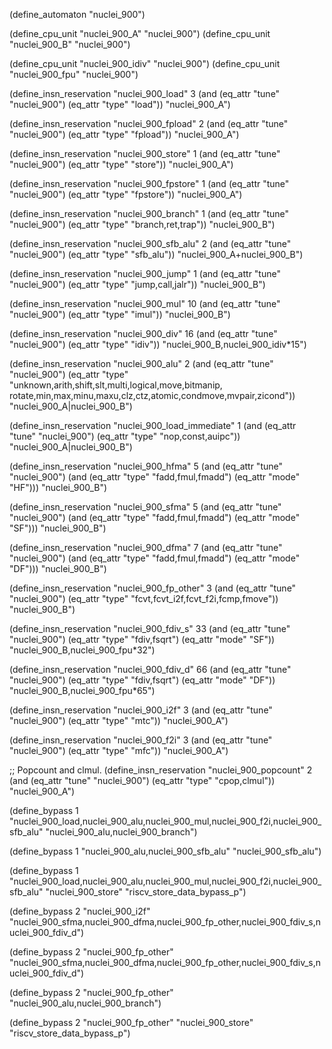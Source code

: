 (define_automaton "nuclei_900")

(define_cpu_unit "nuclei_900_A" "nuclei_900")
(define_cpu_unit "nuclei_900_B" "nuclei_900")

(define_cpu_unit "nuclei_900_idiv" "nuclei_900")
(define_cpu_unit "nuclei_900_fpu" "nuclei_900")

(define_insn_reservation "nuclei_900_load" 3
  (and (eq_attr "tune" "nuclei_900")
       (eq_attr "type" "load"))
  "nuclei_900_A")

(define_insn_reservation "nuclei_900_fpload" 2
  (and (eq_attr "tune" "nuclei_900")
       (eq_attr "type" "fpload"))
  "nuclei_900_A")

(define_insn_reservation "nuclei_900_store" 1
  (and (eq_attr "tune" "nuclei_900")
       (eq_attr "type" "store"))
  "nuclei_900_A")

(define_insn_reservation "nuclei_900_fpstore" 1
  (and (eq_attr "tune" "nuclei_900")
       (eq_attr "type" "fpstore"))
  "nuclei_900_A")

(define_insn_reservation "nuclei_900_branch" 1
  (and (eq_attr "tune" "nuclei_900")
       (eq_attr "type" "branch,ret,trap"))
  "nuclei_900_B")

(define_insn_reservation "nuclei_900_sfb_alu" 2
  (and (eq_attr "tune" "nuclei_900")
       (eq_attr "type" "sfb_alu"))
  "nuclei_900_A+nuclei_900_B")

(define_insn_reservation "nuclei_900_jump" 1
  (and (eq_attr "tune" "nuclei_900")
       (eq_attr "type" "jump,call,jalr"))
  "nuclei_900_B")

(define_insn_reservation "nuclei_900_mul" 10
  (and (eq_attr "tune" "nuclei_900")
       (eq_attr "type" "imul"))
  "nuclei_900_B")

(define_insn_reservation "nuclei_900_div" 16
  (and (eq_attr "tune" "nuclei_900")
       (eq_attr "type" "idiv"))
  "nuclei_900_B,nuclei_900_idiv*15")

(define_insn_reservation "nuclei_900_alu" 2
  (and (eq_attr "tune" "nuclei_900")
       (eq_attr "type" "unknown,arith,shift,slt,multi,logical,move,bitmanip,\
			rotate,min,max,minu,maxu,clz,ctz,atomic,condmove,mvpair,zicond"))
  "nuclei_900_A|nuclei_900_B")

(define_insn_reservation "nuclei_900_load_immediate" 1
  (and (eq_attr "tune" "nuclei_900")
       (eq_attr "type" "nop,const,auipc"))
  "nuclei_900_A|nuclei_900_B")

(define_insn_reservation "nuclei_900_hfma" 5
  (and (eq_attr "tune" "nuclei_900")
       (and (eq_attr "type" "fadd,fmul,fmadd")
	    (eq_attr "mode" "HF")))
  "nuclei_900_B")

(define_insn_reservation "nuclei_900_sfma" 5
  (and (eq_attr "tune" "nuclei_900")
       (and (eq_attr "type" "fadd,fmul,fmadd")
	    (eq_attr "mode" "SF")))
  "nuclei_900_B")

(define_insn_reservation "nuclei_900_dfma" 7
  (and (eq_attr "tune" "nuclei_900")
       (and (eq_attr "type" "fadd,fmul,fmadd")
	    (eq_attr "mode" "DF")))
  "nuclei_900_B")

(define_insn_reservation "nuclei_900_fp_other" 3
  (and (eq_attr "tune" "nuclei_900")
       (eq_attr "type" "fcvt,fcvt_i2f,fcvt_f2i,fcmp,fmove"))
  "nuclei_900_B")

(define_insn_reservation "nuclei_900_fdiv_s" 33
  (and (eq_attr "tune" "nuclei_900")
       (eq_attr "type" "fdiv,fsqrt")
       (eq_attr "mode" "SF"))
  "nuclei_900_B,nuclei_900_fpu*32")

(define_insn_reservation "nuclei_900_fdiv_d" 66
  (and (eq_attr "tune" "nuclei_900")
       (eq_attr "type" "fdiv,fsqrt")
       (eq_attr "mode" "DF"))
  "nuclei_900_B,nuclei_900_fpu*65")

(define_insn_reservation "nuclei_900_i2f" 3
  (and (eq_attr "tune" "nuclei_900")
       (eq_attr "type" "mtc"))
  "nuclei_900_A")

(define_insn_reservation "nuclei_900_f2i" 3
  (and (eq_attr "tune" "nuclei_900")
       (eq_attr "type" "mfc"))
  "nuclei_900_A")

;; Popcount and clmul.
(define_insn_reservation "nuclei_900_popcount" 2
  (and (eq_attr "tune" "nuclei_900")
       (eq_attr "type" "cpop,clmul"))
  "nuclei_900_A")

(define_bypass 1 "nuclei_900_load,nuclei_900_alu,nuclei_900_mul,nuclei_900_f2i,nuclei_900_sfb_alu"
  "nuclei_900_alu,nuclei_900_branch")

(define_bypass 1 "nuclei_900_alu,nuclei_900_sfb_alu"
  "nuclei_900_sfb_alu")

(define_bypass 1 "nuclei_900_load,nuclei_900_alu,nuclei_900_mul,nuclei_900_f2i,nuclei_900_sfb_alu"
  "nuclei_900_store" "riscv_store_data_bypass_p")

(define_bypass 2 "nuclei_900_i2f"
  "nuclei_900_sfma,nuclei_900_dfma,nuclei_900_fp_other,nuclei_900_fdiv_s,nuclei_900_fdiv_d")

(define_bypass 2 "nuclei_900_fp_other"
  "nuclei_900_sfma,nuclei_900_dfma,nuclei_900_fp_other,nuclei_900_fdiv_s,nuclei_900_fdiv_d")

(define_bypass 2 "nuclei_900_fp_other"
  "nuclei_900_alu,nuclei_900_branch")

(define_bypass 2 "nuclei_900_fp_other"
  "nuclei_900_store" "riscv_store_data_bypass_p")
